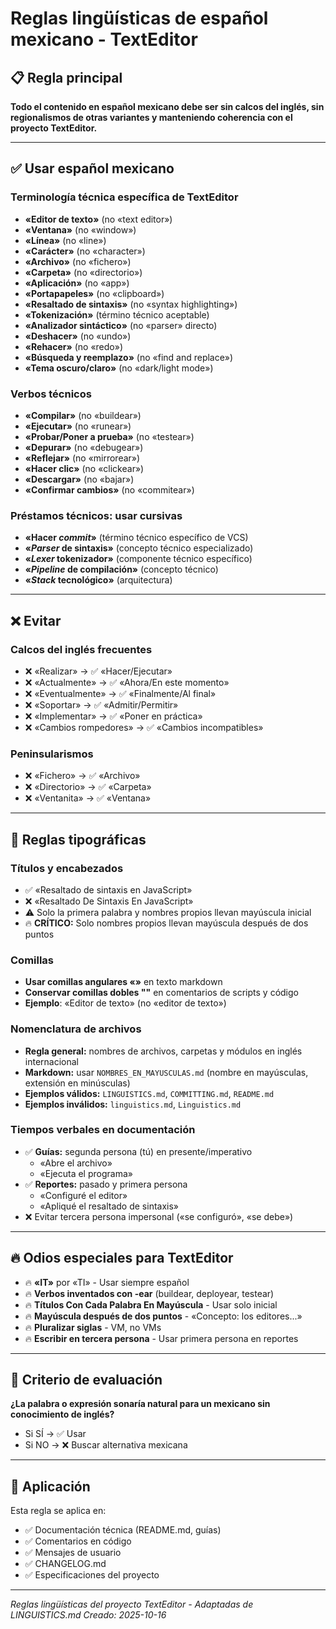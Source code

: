 # Reglas lingüísticas de español mexicano - TextEditor

## 📋 Regla principal

**Todo el contenido en español mexicano debe ser sin calcos del inglés, sin regionalismos de otras variantes y manteniendo coherencia con el proyecto TextEditor.**

---

## ✅ Usar español mexicano

### Terminología técnica específica de TextEditor

- **«Editor de texto»** (no «text editor»)
- **«Ventana»** (no «window»)
- **«Línea»** (no «line»)
- **«Carácter»** (no «character»)
- **«Archivo»** (no «fichero»)
- **«Carpeta»** (no «directorio»)
- **«Aplicación»** (no «app»)
- **«Portapapeles»** (no «clipboard»)
- **«Resaltado de sintaxis»** (no «syntax highlighting»)
- **«Tokenización»** (término técnico aceptable)
- **«Analizador sintáctico»** (no «parser» directo)
- **«Deshacer»** (no «undo»)
- **«Rehacer»** (no «redo»)
- **«Búsqueda y reemplazo»** (no «find and replace»)
- **«Tema oscuro/claro»** (no «dark/light mode»)

### Verbos técnicos

- **«Compilar»** (no «buildear»)
- **«Ejecutar»** (no «runear»)
- **«Probar/Poner a prueba»** (no «testear»)
- **«Depurar»** (no «debugear»)
- **«Reflejar»** (no «mirrorear»)
- **«Hacer clic»** (no «clickear»)
- **«Descargar»** (no «bajar»)
- **«Confirmar cambios»** (no «commitear»)

### Préstamos técnicos: usar cursivas

- **«Hacer *commit*»** (término técnico específico de VCS)
- **«*Parser* de sintaxis»** (concepto técnico especializado)
- **«*Lexer* tokenizador»** (componente técnico específico)
- **«*Pipeline* de compilación»** (concepto técnico)
- **«*Stack* tecnológico»** (arquitectura)

---

## ❌ Evitar

### Calcos del inglés frecuentes

- ❌ «Realizar» → ✅ «Hacer/Ejecutar»
- ❌ «Actualmente» → ✅ «Ahora/En este momento»
- ❌ «Eventualmente» → ✅ «Finalmente/Al final»
- ❌ «Soportar» → ✅ «Admitir/Permitir»
- ❌ «Implementar» → ✅ «Poner en práctica»
- ❌ «Cambios rompedores» → ✅ «Cambios incompatibles»

### Peninsularismos

- ❌ «Fichero» → ✅ «Archivo»
- ❌ «Directorio» → ✅ «Carpeta»
- ❌ «Ventanita» → ✅ «Ventana»

---

## 📐 Reglas tipográficas

### Títulos y encabezados

- ✅ «Resaltado de sintaxis en JavaScript»
- ❌ «Resaltado De Sintaxis En JavaScript»
- ⚠️ Solo la primera palabra y nombres propios llevan mayúscula inicial
- 🔥 **CRÍTICO:** Solo nombres propios llevan mayúscula después de dos puntos

### Comillas

- **Usar comillas angulares «»** en texto markdown
- **Conservar comillas dobles \"\"** en comentarios de scripts y código
- **Ejemplo**: «Editor de texto» (no «editor de texto»)

### Nomenclatura de archivos

- **Regla general:** nombres de archivos, carpetas y módulos en inglés internacional
- **Markdown:** usar `NOMBRES_EN_MAYUSCULAS.md` (nombre en mayúsculas, extensión en minúsculas)
- **Ejemplos válidos:** `LINGUISTICS.md`, `COMMITTING.md`, `README.md`
- **Ejemplos inválidos:** `linguistics.md`, `Linguistics.md`

### Tiempos verbales en documentación

- ✅ **Guías:** segunda persona (tú) en presente/imperativo
  - «Abre el archivo»
  - «Ejecuta el programa»
- ✅ **Reportes:** pasado y primera persona
  - «Configuré el editor»
  - «Apliqué el resaltado de sintaxis»
- ❌ Evitar tercera persona impersonal («se configuró», «se debe»)

---

## 🔥 Odios especiales para TextEditor

- 🔥 **«IT»** por «TI» - Usar siempre español
- 🔥 **Verbos inventados con -ear** (buildear, deployear, testear)
- 🔥 **Títulos Con Cada Palabra En Mayúscula** - Usar solo inicial
- 🔥 **Mayúscula después de dos puntos** - «Concepto: los editores...»
- 🔥 **Pluralizar siglas** - VM, no VMs
- 🔥 **Escribir en tercera persona** - Usar primera persona en reportes

---

## 🎯 Criterio de evaluación

**¿La palabra o expresión sonaría natural para un mexicano sin conocimiento de inglés?**

- Si SÍ → ✅ Usar
- Si NO → ❌ Buscar alternativa mexicana

---

## 📝 Aplicación

Esta regla se aplica en:

- ✅ Documentación técnica (README.md, guías)
- ✅ Comentarios en código
- ✅ Mensajes de usuario
- ✅ CHANGELOG.md
- ✅ Especificaciones del proyecto

---

*Reglas lingüísticas del proyecto TextEditor - Adaptadas de LINGUISTICS.md*
*Creado: 2025-10-16*
